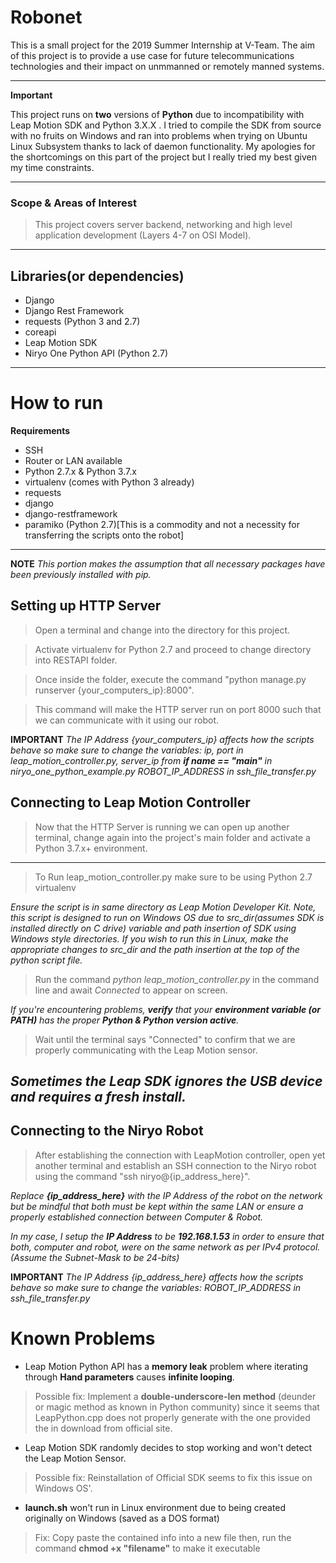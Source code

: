 # Robonet
<p>This is a small project for the 2019 Summer Internship at V-Team.
  The aim of this project is to provide a use case for future telecommunications technologies and their impact on unmmanned or remotely manned systems.
</p>

---

**Important**
  
  This project runs on **two** versions of **Python** due to incompatibility with Leap Motion SDK and Python 3.X.X .
  I tried to compile the SDK from source with no fruits on Windows and ran into problems when trying on Ubuntu Linux Subsystem thanks to  lack of daemon functionality. My apologies for the shortcomings on this part of the project but I really tried my best given my time constraints.
  
---

### Scope & Areas of Interest

> This project covers server backend, networking and high level application development (Layers 4-7 on OSI Model).

---

## Libraries(or dependencies)
- Django
- Django Rest Framework
- requests (Python 3 and 2.7)
- coreapi
- Leap Motion SDK
- Niryo One Python API (Python 2.7)

---

# How to run

**Requirements**
  
- SSH
- Router or LAN available
- Python 2.7.x & Python 3.7.x
- virtualenv (comes with Python 3 already)
- requests
- django
- django-restframework
- paramiko (Python 2.7)[This is a commodity and not a necessity for transferring the scripts onto the robot]
  
---
  
**NOTE**
_This portion makes the assumption that all necessary packages have been previously installed with pip._

## Setting up HTTP Server

>Open a terminal and change into the directory for this project.

>Activate virtualenv for Python  2.7 and proceed to change directory into RESTAPI folder.

>Once inside the folder, execute the command "python manage.py runserver {your_computers_ip}:8000".

>This command will make the HTTP server run on port 8000 such that we can communicate with it using our robot.

**IMPORTANT** _The IP Address {your_computers_ip} affects how the scripts behave so make sure to change the variables: ip, port in leap_motion_controller.py, server_ip from  **if __name__ == "__main__"** in niryo_one_python_example.py ROBOT_IP_ADDRESS in ssh_file_transfer.py_
## Connecting to Leap Motion Controller 

>Now that the HTTP Server is running we can open up another terminal, change again into the project's main folder and activate a Python 3.7.x+ environment.
---

>To Run leap_motion_controller.py make sure to be using Python 2.7 virtualenv

_Ensure the script is in same directory as Leap Motion Developer Kit. Note, this script is designed to run on Windows OS due to src_dir(assumes  SDK is installed directly on C drive) variable and path insertion of SDK using Windows style directories. If you wish to run this in Linux, make the appropriate changes to src_dir and the path insertion at the top of the python script file._

> Run the command _python leap_motion_controller.py_ in the command line and await _*Connected*_ to appear on screen.

_If you're encountering problems, **verify** that your **environment variable (or PATH)** has the proper **Python & Python version active**._

>Wait until the terminal says "Connected" to confirm that we are properly communicating with the Leap Motion sensor.

_Sometimes the **Leap SDK ignores** the USB device and requires a **fresh install**._
---



## Connecting to the Niryo Robot
>After establishing the connection with LeapMotion controller, open yet another terminal and establish an SSH connection
  to the Niryo robot using the command "ssh niryo@{ip_address_here}".
  
_Replace **{ip_address_here}** with the IP Address of the robot on the network but be mindful that both must be kept within the same LAN or ensure a properly established connection between Computer & Robot._
  
 _In my case, I setup the **IP Address** to be **192.168.1.53** in order to ensure that both, computer and robot, were on the same network as per IPv4 protocol.(Assume the Subnet-Mask to be 24-bits)_
 
 **IMPORTANT** _The IP Address {ip_address_here} affects how the scripts behave so make sure to change the variables: ROBOT_IP_ADDRESS in ssh_file_transfer.py_

# Known Problems

- Leap Motion Python API has a **memory leak** problem where iterating through **Hand parameters** causes **infinite looping**.

> Possible fix: Implement a **double-underscore-len method** (deunder or magic method as known in Python community) since it seems that LeapPython.cpp does not properly generate with the one provided the in download from official site.

- Leap Motion SDK randomly decides to stop working and won't detect the Leap Motion Sensor.

> Possible fix: Reinstallation of Official SDK seems to fix this issue on Windows OS'.

- __launch.sh__ won't run in Linux environment due to being created originally on Windows (saved as a DOS format)
> Fix: Copy paste the contained info into a new file then, run the command __chmod +x "filename"__ to make it executable
